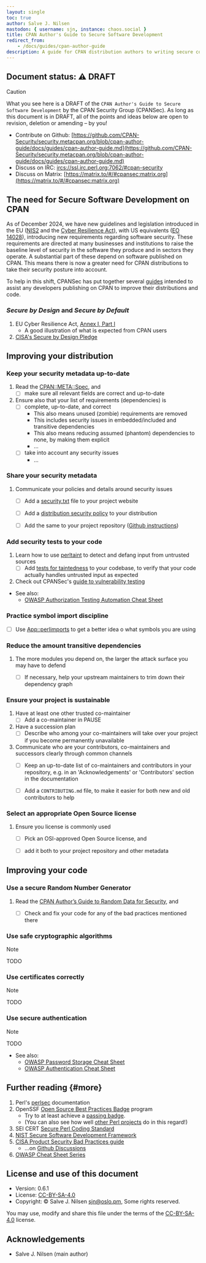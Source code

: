 ```yaml
---
layout: single
toc: true
author: Salve J. Nilsen
mastodon: { username: sjn, instance: chaos.social }
title: CPAN Author's Guide to Secure Software Development
redirect_from:
    - /docs/guides/cpan-author-guide
description: A guide for CPAN distribution authors to writing secure code, by the CPAN Security Group
---
```


## Document status: ⚠️  DRAFT

> [!CAUTION]
> What you see here is a DRAFT of the `CPAN Author's Guide to Secure Software Development` by the CPAN Security Group (CPANSec).
> As long as this document is in DRAFT, all of the points and ideas below are open to revision, deletion or amending – by you!
>
> - Contribute on Github: [https://github.com/CPAN-Security/security.metacpan.org/blob/cpan-author-guide/docs/guides/cpan-author-guide.md](https://github.com/CPAN-Security/security.metacpan.org/blob/cpan-author-guide/docs/guides/cpan-author-guide.md)
> - Discuss on IRC: [ircs://ssl.irc.perl.org:7062/#cpan-security](ircs://ssl.irc.perl.org:7062/#cpan-security)
> - Discuss on Matrix: [https://matrix.to/#/#cpansec:matrix.org](https://matrix.to/#/#cpansec:matrix.org)


## The need for Secure Software Development on CPAN

As of December 2024, we have new guidelines and legislation introduced in the EU ([NIS2](../readinglist.md#nis2) and the [Cyber Resilience Act](../readinglist.md#cra)), with US equivalents ([EO 14028](../readinglist.md#eo14028)), introducing new requirements regarding software security.
These requirements are directed at many businesses and institutions to raise the baseline level of security in the software they produce and in sectors they operate.
A substantial part of these depend on software published on CPAN.
This means there is now a greater need for CPAN distributions to take their security posture into account.

To help in this shift, CPANSec has put together several [guides](./) intended to assist any developers publishing on CPAN to improve their distributions and code.


### _Secure by Design_ and _Secure by Default_

1. EU Cyber Resilience Act, [Annex I, Part I](https://eur-lex.europa.eu/legal-content/EN/TXT/HTML/?uri=OJ:L_202402847#anx_I)
    * A good illustration of what is expected from CPAN users
1. [CISA's Secure by Design Pledge](https://www.cisa.gov/securebydesign/pledge)


## Improving your distribution


### Keep your security metadata up-to-date

1. Read the [CPAN::META::Spec](https://metacpan.org/pod/CPAN::Meta::Spec), and
    - [ ] make sure all relevant fields are correct and up-to-date
1. Ensure also that your list of requirements (dependencies) is
    - [ ] complete, up-to-date, and correct
        - This also means unused (zombie) requirements are removed
        - This includes security issues in embedded/included and transitive dependencies
        - This also means reducing assumed (phantom) dependencies to none, by making them explicit
        - …
    - [ ] take into account any security issues
        - …


### Share your security metadata

1. Communicate your policies and details around security issues
   - [ ] Add a [security.txt](https://securitytxt.org/) file to your project website
   - [ ] Add a [distribution security policy](security-policy-for-authors.md) to your distribution
   - [ ] Add the same to your project repository ([Github instructions](https://docs.github.com/en/code-security/getting-started/adding-a-security-policy-to-your-repository))


### Add security tests to your code

1. Learn how to use [perltaint](https://perldoc.perl.org/perlsec#Laundering-and-Detecting-Tainted-Data) to detect and defang input from untrusted sources
   - [ ] Add [tests for taintedness](https://metacpan.org/pod/Test::Taint) to your codebase, to verify that your code actually handles untrusted input as expected
1. Check out CPANSec's [guide to vulnerability testing](vulnerability-testing.md)


* See also:
    * [OWASP Authorization Testing Automation Cheat Sheet](https://cheatsheetseries.owasp.org/cheatsheets/Authorization_Testing_Automation_Cheat_Sheet.html)

### Practice symbol import discipline

- [ ] Use [App::perlimports](https://www.olafalders.com/2024/04/15/getting-started-with-perlimports/) to get a better idea o what symbols you are using


### Reduce the amount transitive dependencies

1. The more modules you depend on, the larger the attack surface you may have to defend
    - [ ] If necessary, help your upstream maintainers to trim down their dependency graph


### Ensure your project is sustainable

1. Have at least one other trusted co-maintainer
    - [ ] Add a co-maintainer in PAUSE
1. Have a succession plan
    - [ ] Describe who among your co-maintainers will take over your project if you become permanently unavailable
1. Communicate who are your contributors, co-maintainers and successors clearly through common channels
    - [ ] Keep an up-to-date list of co-maintainers and contributors in your repository, e.g. in an 'Acknowledgements' or 'Contributors' section in the documentation
    - [ ] Add a `CONTRIBUTING.md` file, to make it easier for both new and old contributors to help


### Select an appropriate Open Source license

1. Ensure you license is commonly used
    - [ ] Pick an OSI-approved Open Source license, and
    - [ ] add it both to your project repository and other metadata


## Improving your code

### Use a secure Random Number Generator

1. Read the [CPAN Author’s Guide to Random Data for Security](random-data-for-security.md), and
    - [ ] Check and fix your code for any of the bad practices mentioned there


### Use safe cryptographic algorithms

> [!NOTE]
> TODO


### Use certificates correctly

> [!NOTE]
> TODO


### Use secure authentication

> [!NOTE]
> TODO

* See also:
    * [OWASP Password Storage Cheat Sheet](https://cheatsheetseries.owasp.org/cheatsheets/Password_Storage_Cheat_Sheet.html)
    * [OWASP Authentication Cheat Sheet](https://cheatsheetseries.owasp.org/cheatsheets/Authentication_Cheat_Sheet.html)


## Further reading {#more}

1. Perl's [perlsec](https://perldoc.perl.org/perlsec) documentation
1. OpenSSF [Open Source Best Practices Badge](https://www.bestpractices.dev/en) program
    * Try to at least achieve a [passing badge](https://www.bestpractices.dev/en/criteria/0).
    * (You can also see how well [other Perl projects](https://www.bestpractices.dev/en/projects?q=perl) do in this regard!)
1. SEI CERT [Secure Perl Coding Standard](https://wiki.sei.cmu.edu/confluence/display/perl/SEI+CERT+Perl+Coding+Standard)
1. [NIST Secure Software Development Framework](https://csrc.nist.gov/projects/ssdf)
1. [CISA Product Security Bad Practices guide](https://www.cisa.gov/resources-tools/resources/product-security-bad-practices)
    * …on [Github Discussions](https://github.com/cisagov/bad-practices/discussions)
1. [OWASP Cheat Sheet Series](https://cheatsheetseries.owasp.org/)


## License and use of this document

* Version: 0.6.1
* License: [CC-BY-SA-4.0](https://creativecommons.org/licenses/by-sa/4.0/deed)
* Copyright: © Salve J. Nilsen <sjn@oslo.pm>, Some rights reserved.

You may use, modify and share this file under the terms of the [CC-BY-SA-4.0](https://creativecommons.org/licenses/by-sa/4.0/deed) license.


## Acknowledgements

* Salve J. Nilsen (main author)
